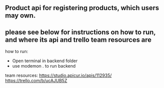 Product api for registering products, which users may own.
-----------------------------------------------------------
please see below for instructions on
how to run, and where its api and trello team resources are
------------------------------------------------------------
how to run:
- Open terminal in backend folder
- use modemon . to run backend

team resources:
https://studio.apicur.io/apis/112935/
https://trello.com/b/ucAJUB5Z

